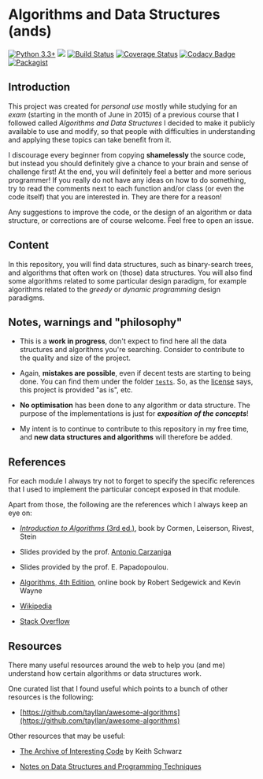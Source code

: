 # Algorithms and Data Structures (ands) 


[![Python 3.3+](https://img.shields.io/badge/python-3.3+-blue.svg)](https://www.python.org/downloads/)
[![](https://img.shields.io/badge/stability-experimental-red.svg)](http://www.engr.sjsu.edu/fayad/SoftwareStability/)
[![Build Status](https://travis-ci.org/nbro/ands.svg?branch=master)](https://travis-ci.org/nbro/ands)
[![Coverage Status](https://coveralls.io/repos/github/nbro/ands/badge.svg)](https://coveralls.io/github/nbro/ands)
[![Codacy Badge](https://api.codacy.com/project/badge/Grade/c88538816f424aea916c251428f78c0a)](https://www.codacy.com/app/nbro/ands?utm_source=github.com&amp;utm_medium=referral&amp;utm_content=dossan/ands&amp;utm_campaign=Badge_Grade)
[![Packagist](https://img.shields.io/packagist/l/doctrine/orm.svg?maxAge=2592000)](./LICENSE.md)


## Introduction

This project was created for _personal use_ mostly while studying for an _exam_ 
(starting in the month of June in 2015) of a previous course that I followed called _Algorithms and Data Structures_ I decided to make it publicly available to use and modify, so that people with difficulties in understanding and applying these topics can take benefit from it. 

I discourage every beginner from copying **shamelessly** the source code, but 
instead you should definitely give a chance to your brain and sense of challenge 
first! At the end, you will definitely feel a better and more serious 
programmer! If you really do not have any ideas on how to do something, try to 
read the comments next to each function and/or class (or even the code itself) 
that you are interested in. They are there for a reason!

Any suggestions to improve the code, or the design of an algorithm or data 
structure, or corrections are of course welcome. Feel free to open an issue.

## Content

In this repository, you will find data structures, such as binary-search trees, 
and algorithms that often work on (those) data structures. You will also find 
some algorithms related to some particular design paradigm, for example 
algorithms related to the _greedy_ or _dynamic programming_ design paradigms.

## Notes, warnings and "philosophy"

- This is a **work in progress**, don't expect to find here all the data 
structures and algorithms you're searching. Consider to contribute to the 
quality and size of the project.

- Again, **mistakes are possible**, even if decent tests are starting to being 
done. You can find them under the folder [`tests`](tests). So, as the 
[license](LICENSE.md) says, this project is provided "as is", etc.

- **No optimisation** has been done to any algorithm or data structure. The 
purpose of the implementations is just for **_exposition of the concepts_**!

- My intent is to continue to contribute to this repository in my free time, and 
**new data structures and algorithms** will therefore be added.


## References

For each module I always try not to forget to specify the specific references 
that I used to implement the particular concept exposed in that module. 

Apart from those, the following are the references which I always keep an eye on:

- [_Introduction to Algorithms_ (3rd ed.)](https://mitpress.mit.edu/books/introduction-algorithms), book by Cormen, Leiserson, Rivest, Stein

- Slides provided by the prof. [Antonio Carzaniga](http://www.inf.usi.ch/carzaniga/)

- Slides provided by the prof. E. Papadopoulou.

- [Algorithms, 4th Edition](http://algs4.cs.princeton.edu/home/), online book by Robert Sedgewick and Kevin Wayne

- [Wikipedia](https://www.wikipedia.org/)

- [Stack Overflow](http://stackoverflow.com/)


## Resources

There many useful resources around the web to help you (and me) understand how 
certain algorithms or data structures work.

One curated list that I found useful which points to a bunch of other resources 
is the following:

- [https://github.com/tayllan/awesome-algorithms](https://github.com/tayllan/awesome-algorithms)

Other resources that may be useful:

- [The Archive of Interesting Code](http://www.keithschwarz.com/interesting/) 
by Keith Schwarz

- [Notes on Data Structures and Programming Techniques](http://www.cs.yale.edu/homes/aspnes/classes/223/)
